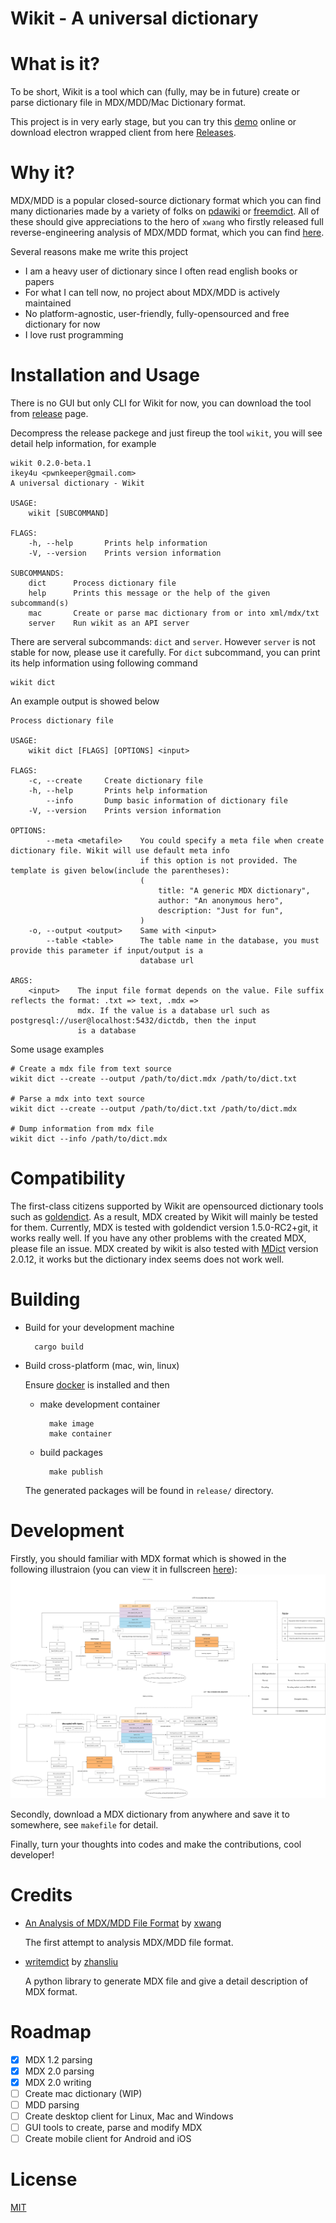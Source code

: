 # Wikit - A universal dictionary

# What is it?

To be short, Wikit is a tool which can (fully, may be in future) create or parse dictionary file
in MDX/MDD/Mac Dictionary format.

This project is in very early stage, but you can try this [demo](http://106.53.152.194/wikit/)
online or download electron wrapped client from here
[Releases](https://github.com/ikey4u/wikit/releases).

# Why it?

MDX/MDD is a popular closed-source dictionary format which you can find many dictionaries made by a
variety of folks on [pdawiki](https://www.pdawiki.com) or [freemdict](https://freemdict.com/).
All of these should give appreciations to the hero of `xwang` who firstly released full
reverse-engineering analysis of MDX/MDD format, which you can find
[here](https://bitbucket.org/xwang/mdict-analysis/src/master/).

Several reasons make me write this project

- I am a heavy user of dictionary since I often read english books or papers
- For what I can tell now, no project about MDX/MDD is actively maintained
- No platform-agnostic, user-friendly, fully-opensourced and free dictionary for now
- I love rust programming

# Installation and Usage

There is no GUI but only CLI for Wikit for now, you can download the tool from [release](https://github.com/ikey4u/wikit/releases) page.

Decompress the release packege and just fireup the tool `wikit`, you will see detail help information,
for example

    wikit 0.2.0-beta.1
    ikey4u <pwnkeeper@gmail.com>
    A universal dictionary - Wikit

    USAGE:
        wikit [SUBCOMMAND]

    FLAGS:
        -h, --help       Prints help information
        -V, --version    Prints version information

    SUBCOMMANDS:
        dict      Process dictionary file
        help      Prints this message or the help of the given subcommand(s)
        mac       Create or parse mac dictionary from or into xml/mdx/txt
        server    Run wikit as an API server

There are serveral subcommands: `dict` and `server`. However `server` is not stable for now,
please use it carefully. For `dict` subcommand, you can print its help information using following command

    wikit dict

An example output is showed below

    Process dictionary file

    USAGE:
        wikit dict [FLAGS] [OPTIONS] <input>

    FLAGS:
        -c, --create     Create dictionary file
        -h, --help       Prints help information
            --info       Dump basic information of dictionary file
        -V, --version    Prints version information

    OPTIONS:
            --meta <metafile>    You could specify a meta file when create dictionary file. Wikit will use default meta info
                                 if this option is not provided. The template is given below(include the parentheses):
                                 (
                                     title: "A generic MDX dictionary",
                                     author: "An anonymous hero",
                                     description: "Just for fun",
                                 )
        -o, --output <output>    Same with <input>
            --table <table>      The table name in the database, you must provide this parameter if input/output is a
                                 database url

    ARGS:
        <input>    The input file format depends on the value. File suffix reflects the format: .txt => text, .mdx =>
                   mdx. If the value is a database url such as postgresql://user@localhost:5432/dictdb, then the input
                   is a database

Some usage examples

    # Create a mdx file from text source
    wikit dict --create --output /path/to/dict.mdx /path/to/dict.txt

    # Parse a mdx into text source
    wikit dict --create --output /path/to/dict.txt /path/to/dict.mdx

    # Dump information from mdx file
    wikit dict --info /path/to/dict.mdx

# Compatibility

The first-class citizens supported by Wikit are opensourced dictionary tools such as
[goldendict](https://github.com/goldendict/goldendict).  As a result, MDX created by Wikit will
mainly be tested for them. Currently, MDX is tested with goldendict version 1.5.0-RC2+git, it works
really well. If you have any other problems with the created MDX, please file an issue. MDX created
by wikit is also tested with [MDict](https://www.mdict.cn) version 2.0.12, it works but the
dictionary index seems does not work well.

# Building

- Build for your development machine

        cargo build

- Build cross-platform (mac, win, linux)

    Ensure [docker](https://www.docker.com/) is installed and then

    - make development container

            make image
            make container

    - build packages

            make publish

    The generated packages will be found in `release/` directory.

# Development

Firstly, you should familiar with MDX format which is showed in the following illustraion (you can
view it in fullscreen [here](https://raw.githubusercontent.com/ikey4u/wikit/master/docs/imgs/mdx-format.svg)):
![mdx format](./docs/imgs/mdx-format.svg "mdx format")

Secondly, download a MDX dictionary from anywhere and save it to somewhere, see `makefile` for detail.

Finally, turn your thoughts into codes and make the contributions, cool developer!

# Credits

- [An Analysis of MDX/MDD File Format](https://bitbucket.org/xwang/mdict-analysis/src/master/) by [xwang](https://bitbucket.org/xwang)

    The first attempt to analysis MDX/MDD file format.

- [writemdict](https://github.com/zhansliu/writemdict) by [zhansliu](https://github.com/zhansliu)
  
    A python library to generate MDX file and give a detail description of MDX format.

# Roadmap

- [x] MDX 1.2 parsing
- [x] MDX 2.0 parsing
- [x] MDX 2.0 writing
- [ ] Create mac dictionary (WIP)
- [ ] MDD parsing
- [ ] Create desktop client for Linux, Mac and Windows
- [ ] GUI tools to create, parse and modify MDX
- [ ] Create mobile client for Android and iOS

# License

[MIT](./LICENSE)
